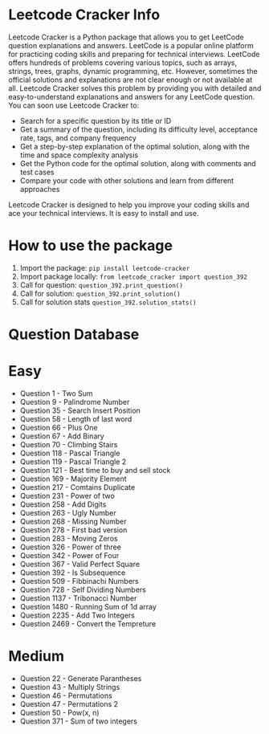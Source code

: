 # Leetcode Cracker Info
Leetcode Cracker is a Python package that allows you to get LeetCode question explanations and answers. LeetCode is a popular online platform for practicing coding skills and preparing for technical interviews. LeetCode offers hundreds of problems covering various topics, such as arrays, strings, trees, graphs, dynamic programming, etc. However, sometimes the official solutions and explanations are not clear enough or not available at all. Leetcode Cracker solves this problem by providing you with detailed and easy-to-understand explanations and answers for any LeetCode question. You can soon use Leetcode Cracker to:

- Search for a specific question by its title or ID
- Get a summary of the question, including its difficulty level, acceptance rate, tags, and company frequency
- Get a step-by-step explanation of the optimal solution, along with the time and space complexity analysis
- Get the Python code for the optimal solution, along with comments and test cases
- Compare your code with other solutions and learn from different approaches

Leetcode Cracker is designed to help you improve your coding skills and ace your technical interviews. It is easy to install and use.

# How to use the package

1. Import the package: `pip install leetcode-cracker`
2. Import package locally: `from leetcode_cracker import question_392`
3. Call for question: `question_392.print_question()`
4. Call for solution: `question_392.print_solution()`
5. Call for solution stats `question_392.solution_stats()`

# Question Database

# Easy

* Question 1 - Two Sum
* Question 9 - Palindrome Number
* Question 35 - Search Insert Position
* Question 58 - Length of last word
* Question 66 - Plus One
* Question 67 - Add Binary
* Question 70 - Climbing Stairs
* Question 118 - Pascal Triangle
* Question 119 - Pascal Triangle 2
* Question 121 - Best time to buy and sell stock
* Question 169 - Majority Element
* Question 217 - Comtains Duplicate
* Question 231 - Power of two
* Question 258 - Add Digits
* Question 263 - Ugly Number
* Question 268 - Missing Number
* Question 278 - First bad version
* Question 283 - Moving Zeros
* Question 326 - Power of three
* Question 342 - Power of Four
* Question 367 - Valid Perfect Square
* Question 392 - Is Subsequence
* Question 509 - Fibbinachi Numbers
* Question 728 - Self Dividing Numbers
* Question 1137 - Tribonacci Number
* Question 1480 - Running Sum of 1d array
* Question 2235 - Add Two Integers
* Question 2469 - Convert the Tempreture

# Medium

* Question 22 - Generate Parantheses
* Question 43 - Multiply Strings
* Question 46 - Permutations
* Question 47 - Permutations 2
* Question 50 - Pow(x, n)
* Question 371 - Sum of two integers